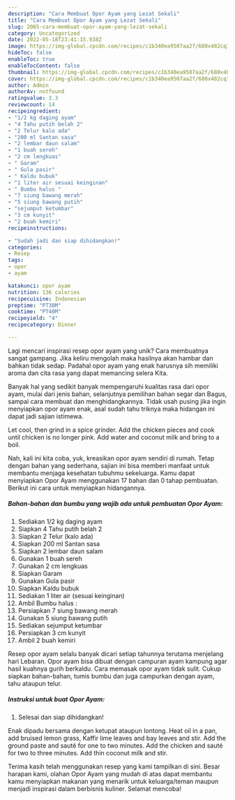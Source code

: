 ```yaml
---
description: "Cara Membuat Opor Ayam yang Lezat Sekali"
title: "Cara Membuat Opor Ayam yang Lezat Sekali"
slug: 2065-cara-membuat-opor-ayam-yang-lezat-sekali
category: Uncategorized
date: 2022-05-18T23:41:15.938Z
image: https://img-global.cpcdn.com/recipes/c1b340ea9507aa2f/680x482cq70/opor-ayam-foto-resep-utama.jpg
hideToc: false
enableToc: true
enableTocContent: false
thumbnail: https://img-global.cpcdn.com/recipes/c1b340ea9507aa2f/680x482cq70/opor-ayam-foto-resep-utama.jpg
cover: https://img-global.cpcdn.com/recipes/c1b340ea9507aa2f/680x482cq70/opor-ayam-foto-resep-utama.jpg
author: Admin
authorAv: notfound
ratingvalue: 3.3
reviewcount: 14
recipeingredient:
- "1/2 kg daging ayam"
- "4 Tahu putih belah 2"
- "2 Telur kalo ada"
- "200 ml Santan sasa"
- "2 lembar daun salam"
- "1 buah sereh"
- "2 cm lengkuas"
- " Garam"
- " Gula pasir"
- " Kaldu bubuk"
- "1 liter air sesuai keinginan"
- " Bumbu halus "
- "7 siung bawang merah"
- "5 siung bawang putih"
- "sejumput ketumbar"
- "3 cm kunyit"
- "2 buah kemiri"
recipeinstructions:

- "Sudah jadi dan siap dihidangkan!"
categories:
- Resep
tags:
- opor
- ayam

katakunci: opor ayam 
nutrition: 136 calories
recipecuisine: Indonesian
preptime: "PT30M"
cooktime: "PT40M"
recipeyield: "4"
recipecategory: Dinner

---
```





Lagi mencari inspirasi resep opor ayam yang unik? Cara membuatnya sangat gampang. Jika keliru mengolah maka hasilnya akan hambar dan bahkan tidak sedap. Padahal opor ayam yang enak harusnya sih memiliki aroma dan cita rasa yang dapat memancing selera Kita.





Banyak hal yang sedikit banyak mempengaruhi kualitas rasa dari opor ayam, mulai dari jenis bahan, selanjutnya pemilihan bahan segar dan Bagus, sampai cara membuat dan menghidangkannya. Tidak usah pusing jika ingin menyiapkan opor ayam enak,      asal sudah tahu triknya maka hidangan ini dapat jadi sajian istimewa.














Let cool, then grind in a spice grinder. Add the chicken pieces and cook until chicken is no longer pink. Add water and coconut milk and bring to a boil.






Nah, kali ini kita coba, yuk, kreasikan opor ayam sendiri di rumah. Tetap dengan bahan yang sederhana, sajian ini bisa memberi manfaat untuk membantu menjaga kesehatan tubuhmu sekeluarga. Kamu dapat menyiapkan Opor Ayam menggunakan 17 bahan dan 0 tahap pembuatan. Berikut ini cara untuk menyiapkan hidangannya.

<!--inarticleads1-->

##### Bahan-bahan dan bumbu yang wajib ada untuk pembuatan Opor Ayam:

1. Sediakan 1/2 kg daging ayam
1. Siapkan 4 Tahu putih belah 2
1. Siapkan 2 Telur (kalo ada)
1. Siapkan 200 ml Santan sasa
1. Siapkan 2 lembar daun salam
1. Gunakan 1 buah sereh
1. Gunakan 2 cm lengkuas
1. Siapkan  Garam
1. Gunakan  Gula pasir
1. Siapkan  Kaldu bubuk
1. Sediakan 1 liter air (sesuai keinginan)
1. Ambil  Bumbu halus :
1. Persiapkan 7 siung bawang merah
1. Gunakan 5 siung bawang putih
1. Sediakan sejumput ketumbar
1. Persiapkan 3 cm kunyit
1. Ambil 2 buah kemiri


Resep opor ayam selalu banyak dicari setiap tahunnya terutama menjelang hari Lebaran. Opor ayam bisa dibuat dengan campuran ayam kampung agar hasil kuahnya gurih berkaldu. Cara memasak opor ayam tidak sulit. Cukup siapkan bahan-bahan, tumis bumbu dan juga campurkan dengan ayam, tahu ataupun telur. 

<!--inarticleads2-->

##### Instruksi untuk buat Opor Ayam:


1. Selesai dan siap dihidangkan!

Enak dipadu bersama dengan ketupat ataupun lontong. Heat oil in a pan, add bruised lemon grass, Kaffir lime leaves and bay leaves and stir. Add the ground paste and sauté for one to two minutes. Add the chicken and sauté for two to three minutes. Add thin coconut milk and stir. 

Terima kasih telah menggunakan resep yang kami tampilkan di sini. Besar harapan kami, olahan Opor Ayam yang mudah di atas dapat membantu kamu menyiapkan makanan yang menarik untuk keluarga/teman maupun menjadi inspirasi dalam berbisnis kuliner. Selamat mencoba!
